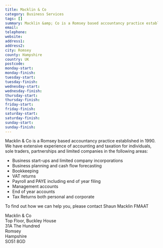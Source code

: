 ```yaml
---
title: Macklin & Co
category: Business Services
tags: []
summary: Macklin &amp; Co is a Romsey based accountancy practice established in 1990
email: 
telephone: 
website: 
address1: 
address2: 
city: Romsey
county: Hampshire
country: UK
postcode: 
monday-start: 
monday-finish: 
tuesday-start: 
tuesday-finish: 
wednesday-start: 
wednesday-finish: 
thursday-start: 
thursday-finish: 
friday-start: 
friday-finish: 
saturday-start: 
saturday-finish: 
sunday-start: 
sunday-finish: 
---
```

Macklin & Co is a Romsey based accountancy practice established in 1990. We have extensive experience of accounting and taxation for individuals, sole traders, partnerships and limited companies in the following areas:

- Business start-ups and limited company incorporations
- Business planning and cash flow forecasting
- Bookkeeping
- VAT returns
- Payroll and PAYE including end of year filing
- Management accounts
- End of year accounts
- Tax Returns both personal and corporate

To find out how we can help you, please contact Shaun Macklin FMAAT

Macklin & Co  
Top Floor, Buckley House  
31A The Hundred  
Romsey  
Hampshire  
SO51 8GD

